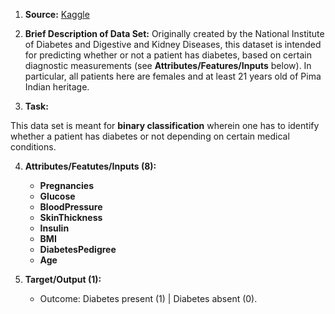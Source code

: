1. __Source:__ [Kaggle](https://www.kaggle.com/uciml/pima-indians-diabetes-database) 

2. __Brief Description of Data Set:__
Originally created by the National Institute of Diabetes and Digestive and Kidney Diseases, this 
dataset is intended for predicting whether or not a patient has diabetes, based on certain diagnostic 
measurements (see __Attributes/Features/Inputs__ below). 
In particular, all patients here are females and at least 21 years old of Pima Indian heritage.

3. __Task:__

This data set is meant for __binary classification__ wherein one has to identify whether a patient has 
diabetes or not depending on certain medical conditions.

4. __Attributes/Featutes/Inputs (8):__
	* __Pregnancies__
	* __Glucose__
	* __BloodPressure__
	* __SkinThickness__
	* __Insulin__
	* __BMI__
	* __DiabetesPedigree__
	* __Age__

5. __Target/Output (1):__
	* Outcome: Diabetes present (1) | Diabetes absent (0).
